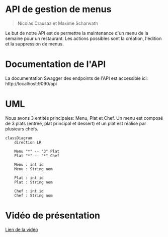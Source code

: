 # API de gestion de menus
> Nicolas Crausaz et Maxime Scharwath

Le but de notre API est de permettre la maintenance d'un menu de la semaine pour un restaurant.
Les actions possibles sont la création, l'édition et la suppression de menus.

# Documentation de l'API

La documentation Swagger des endpoints de l'API est accessible ici: http://localhost:9090/api

# UML

Nous avons 3 entités principales: Menu, Plat et Chef.
Un menu est composé de 3 plats (entrée, plat principal et dessert) et un plat est réalisé par plusieurs chefs.

```mermaid
classDiagram
    direction LR
    
    Menu "*" -- "3" Plat
    Plat "*" -- "*" Chef
   
    Menu : int id
    Menu : String nom
    
    Plat : int id
    Plat : String nom
    
    Chef : int id
    Chef : String nom
```

# Vidéo de présentation

[Lien de la vidéo](https://www.youtube.com/watch?v=hMDEsRNvUXw)




<!--# menus-exemple
Mise en oeuvre d'une api avec Springboot et d'un client de test BDD avec Cucumber 
Avec OpenApi generator, génération à partir d'un fichier OpenAPI "menus.yaml" :
 - des intertaces et des DTO pour Springboot
 - d'un client et des DTO pour le client BDD
 
 ## Installation et utilisation avec IntelliJ
  - git clone de ce repository et import sous IntelliJ du projet (maven) qui contient 2 modules : menus-api pour Springboot
 et menus-spec pour le client BDD
  - Affectation d'un Java JDK 17 (File / Project structure / Project /SDK
 ### menus-api
  - Gérération du dossier target avec "maven clean package" (fenêtre Maven, menus-exemple/menus-api/Lifecycle)
  - Déclaration "Generated Source Root" du dossier target/generated-sources/openapi/src/main/java 
    via le menu contextuel et "Mark directory as" sur ce dossier
  - Lancement du main Springboot (Swagger2SpringBoot)
  - L'interface utilisateur swagger-ui est accessible à http://localhost:9090/api
  - La base de donnée H2 est accessible à http://localhost:9090/api/h2-console
      url: jdbc:h2:mem:testdb username:sa pas de password
  ### menus-spec
  - Gérération du dossier target avec "maven clean package" (fenêtre Maven, menus-exemple/menus-spec/Lifecycle)
    si Springboot tourne, les tests BDD doivent s'exécuter sans erreurs au cours de l'exécution de Maven
  - Déclaration "Generated Source Root" du dossier target/generated-sources/openapi/src/main/java 
  - La Feature Cucumber du dossier src/test/resources/features/menus.feature doit être exécutable sous IntelliJ
  
  ## Cycle de développement
  - Modifier le fichier OpenAPI "menus.yaml" sous src/main/resource des 2 projets (copies identiques)
  - Api Springboot
    - Relancer "maven clean package" de menus-api
    - Développer ou adapter les controlleurs, les DTO et les classes liées dans l'api Springboot
    - Si vous avez ajouté ou modifié des entités, vous pouvez initialiser des données 
      dans le fichier data.sql de src/main/resource
    - Relancer Sprigboot et faire quelques tests manuels avec swagger-ui
  - Tests BDD cucumber (en mode TDD, les 2 premières étapes peuvent être effectuées avant le développement de l'api)
    - Relancer "maven clean package" de menus-spec, les tests seront peut-être en erreur et peuvent être skippés
    - Développer ou adapter les features Cucumber et les steps pour les nouvelles fonctionalités
    - Exécuter les tests sous IntelliJ et relancer "maven clean package" de menus-spec pour exécuter les tests avec Maven
  
    -->
